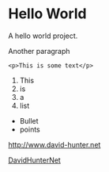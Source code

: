 Hello World
===

A hello world project.

Another paragraph

```
<p>This is some text</p>
```

1. This
2. is
3. a
4. list

* Bullet
* points

http://www.david-hunter.net

[DavidHunterNet](http://www.david-hunter.net)